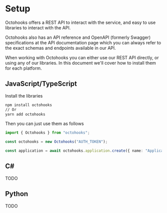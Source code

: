 # Setup

Octohooks offers a REST API to interact with the service, and easy to use libraries to interact with the API.

Octohooks also has an API reference and OpenAPI (formerly Swagger) specifications at the API documentation page which you can always refer to the exact schemas and endpoints available in our API.

When working with Octohooks you can either use our REST API directly, or using any of our libraries. In this document we'll cover how to install them for each platform.

## JavaScript/TypeScript

Install the libraries

```bash
npm install octohooks
// Or
yarn add octohooks
```

Then you can just use them as follows

```typescript
import { Octohooks } from "octohooks";

const octohooks = new Octohooks("AUTH_TOKEN");

const application = await octohooks.application.create({ name: "Application name", uid: "application-name" });
```

## C#

TODO

## Python

TODO
